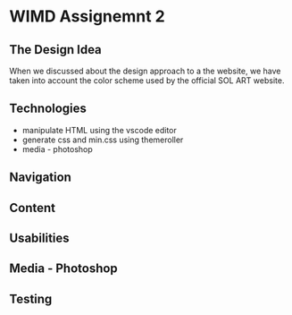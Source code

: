 # WIMD Assignemnt 2

## The Design Idea
When we discussed about the design approach to a the website, we have taken into account the color scheme used by the official SOL ART website.  

## Technologies 
- manipulate HTML using the vscode editor
- generate css and min.css using themeroller
- media - photoshop



## Navigation
## Content
## Usabilities




## Media - Photoshop
## Testing

